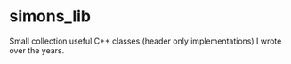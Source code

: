 # simons_lib
Small collection useful C++ classes (header only implementations) I wrote over the years.
